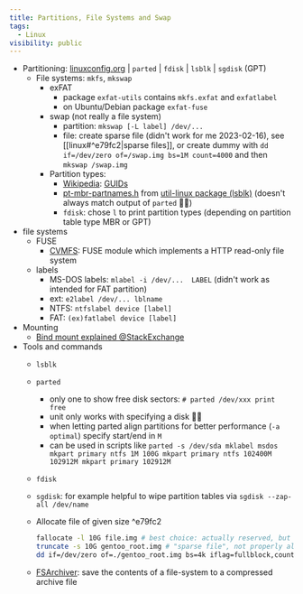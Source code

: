 ```yaml
---
title: Partitions, File Systems and Swap
tags:
  - Linux
visibility: public
---
```

- Partitioning: [linuxconfig.org](https://linuxconfig.org/how-to-label-hard-drive-partition-under-linux) | `parted` | `fdisk` | `lsblk` | `sgdisk` (GPT)
    - File systems: `mkfs`, `mkswap`
        - exFAT
            - package `exfat-utils` contains `mkfs.exfat` and `exfatlabel`
            - on Ubuntu/Debian package `exfat-fuse`
        - swap (not really a file system)
            - partition: `mkswap [-L label] /dev/...`
            - file: create sparse file (didn't work for me 2023-02-16), see [[linux#^e79fc2|sparse files]], or create dummy with `dd if=/dev/zero of=/swap.img bs=1M count=4000` and then `mkswap /swap.img`
        - Partition types:
            - [Wikipedia](https://en.wikipedia.org/wiki/Partition_type): [GUIDs](https://en.wikipedia.org/wiki/GUID_Partition_Table#Partition_type_GUIDs)
            - [pt-mbr-partnames.h](file://journal/life/tech/linux/pt-mbr-partnames.h) from [util-linux package (lsblk)](https://github.com/util-linux/util-linux) (doesn't always match output of `parted` 🤦‍♂️)
            - `fdisk`: chose `l` to print partition types (depending on partition table type MBR or GPT)
- file systems
    - FUSE
        - [CVMFS](https://wiki.gentoo.org/wiki/CVMFS): FUSE module which implements a HTTP read-only file system
    - labels
        - MS-DOS labels: `mlabel -i /dev/...  LABEL` (didn't work as intended for FAT partition)
        - ext: `e2label /dev/... lblname`
        - NTFS: `ntfslabel device [label]`
        - FAT: `(ex)fatlabel device [label]`
- Mounting
    - [Bind mount explained @StackExchange](https://unix.stackexchange.com/a/198591/247791)
- Tools and commands
    - `lsblk`
    - `parted`
        - only one to show free disk sectors: `# parted /dev/xxx print free`
        - unit only works with specifying a disk 🤦‍♂️
        - when letting parted align partitions for better performance (`-a optimal`) specify start/end in `M`
        - can be used in scripts like `parted -s /dev/sda mklabel msdos mkpart primary ntfs 1M 100G mkpart primary ntfs 102400M 102912M mkpart primary 102912M`
    - `fdisk`
    - `sgdisk`: for example helpful to wipe partition tables via `sgdisk --zap-all /dev/name`
    - Allocate file of given size ^e79fc2

      ```bash
      fallocate -l 10G file.img # best choice: actually reserved, but not written, so it's fast
      truncate -s 10G gentoo_root.img # "sparse file", not properly allocated, fast
      dd if=/dev/zero of=./gentoo_root.img bs=4k iflag=fullblock,count_bytes count=10G # slow, actually writes
      ```

    - [FSArchiver](https://www.fsarchiver.org/quickstart/): save the contents of a file-system to a compressed archive file
